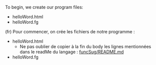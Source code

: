 To begin, we create our program files:
- helloWord.html
- helloWord.fg

(fr)
Pour commencer, on crée les fichiers de notre programme :
- helloWord.html 
  - Ne pas oublier de copier à la fin du body les lignes mentionnées dans le readMe du langage : [funcSug/README.md](https://github.com/cl4cnam/funcSug/blob/main/README.md) 
- helloWord.fg
